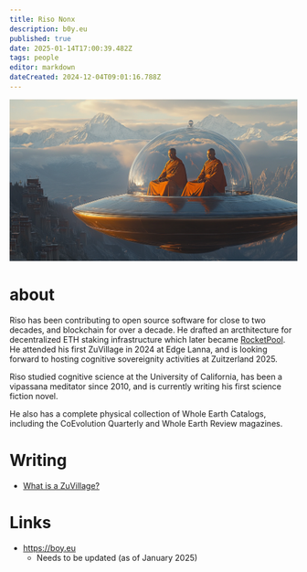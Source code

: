 ```yaml
---
title: Riso Nonx
description: b0y.eu
published: true
date: 2025-01-14T17:00:39.482Z
tags: people
editor: markdown
dateCreated: 2024-12-04T09:01:16.788Z
---
```


![monk_flying_saucer.png](/japanese-heraldry/monk_flying_saucer.png)
# about
Riso has been contributing to open source software for close to two decades, and blockchain for over a decade. He drafted an arcthitecture for decentralized ETH staking infrastructure which later became [RocketPool](https://rocketpool.net). He attended his first ZuVillage in 2024 at Edge Lanna, and is looking forward to hosting cognitive sovereignity activities at Zuitzerland 2025.

Riso studied cognitive science at the University of California, has been a vipassana meditator since 2010, and is currently writing his first science fiction novel.

He also has a complete physical collection of Whole Earth Catalogs, including the CoEvolution Quarterly and Whole Earth Review magazines.

# Writing
* [What is a ZuVillage?](/people/riso/what-is-zu)

# Links
* https://boy.eu
    * Needs to be updated (as of January 2025)
